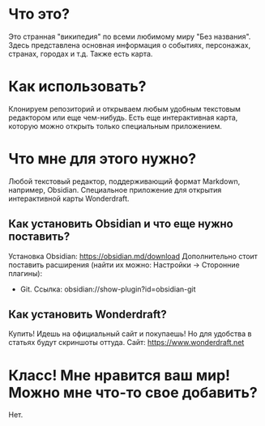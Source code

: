 # Что это?
Это странная "википедия" по всеми любимому миру "Без названия". Здесь представлена основная информация о событиях, персонажах, странах, городах и т.д. Также есть карта.
# Как использовать?
Клонируем репозиторий и открываем любым удобным текстовым редактором или еще чем-нибудь. Есть еще интерактивная карта, которую можно открыть только специальным приложением.
# Что мне для этого нужно?
Любой текстовый редактор, поддерживающий формат Markdown, например, Obsidian.
Специальное приложение для открытия интерактивной карты Wonderdraft.
## Как установить Obsidian и что еще нужно поставить?
Установка Obsidian:
https://obsidian.md/download
Дополнительно стоит поставить расширения (найти их можно: Настройки -> Сторонние плагины):
- Git. Ссылка: obsidian://show-plugin?id=obsidian-git
## Как установить Wonderdraft?
Купить! Идешь на официальный сайт и покупаешь! Но для удобства в статьях будут скриншоты оттуда.
Сайт: https://www.wonderdraft.net
# Класс! Мне нравится ваш мир! Можно мне что-то свое добавить?
Нет.